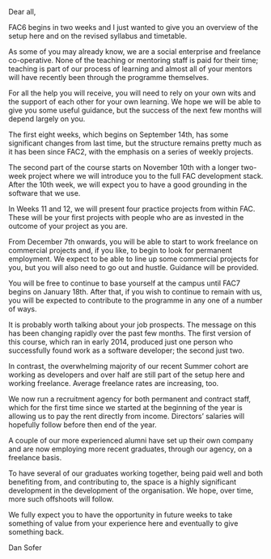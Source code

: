 Dear all,

FAC6 begins in two weeks and I just wanted to give you an overview of the setup here and on the revised syllabus and timetable.

As some of you may already know, we are a social enterprise and freelance co-operative. None of the teaching or mentoring staff is paid for their time; teaching is part of our process of learning and almost all of your mentors will have recently been through the programme themselves. 

For all the help you will receive, you will need to rely on your own wits and the support of each other for your own learning. We hope we will be able to give you some useful guidance, but the success of the next few months will depend largely on you.

The first eight weeks, which begins on September 14th, has some significant changes from last time, but the structure remains pretty much as it has been since FAC2, with the emphasis on a series of weekly projects.

The second part of the course starts on November 10th with a longer two-week project where we will introduce you to the full FAC development stack. After the 10th week, we will expect you to have a good grounding in the software that we use.

In Weeks 11 and 12, we will present four practice projects from within FAC. These will be your first projects with people who are as invested in the outcome of your project as you are.

From December 7th onwards, you will be able to start to work freelance on commercial projects and, if you like, to begin to look for permanent employment. We expect to be able to line up some commercial projects for you, but you will also need to go out and hustle. Guidance will be provided.

You will be free to continue to base yourself at the campus until FAC7 begins on January 18th. After that, if you wish to continue to remain with us, you will be expected to contribute to the programme in any one of a number of ways.

It is probably worth talking about your job prospects. The message on this has been changing rapidly over the past few months. The first version of this course, which ran in early 2014, produced just one person who successfully found work as a software developer; the second just two. 

In contrast, the overwhelming majority of our recent Summer cohort are working as developers and over half are still part of the setup here and working freelance. Average freelance rates are increasing, too.

We now run a recruitment agency for both permanent and contract staff, which for the first time since we started at the beginning of the year is allowing us to pay the rent directly from income. Directors’ salaries will hopefully follow before then end of the year.

A couple of our more experienced alumni have set up their own company and are now employing more recent graduates, through our agency, on a freelance basis. 

To have several of our graduates working together, being paid well and both benefiting from, and contributing to, the space is a highly significant development in the development of the organisation. We hope, over time, more such offshoots will follow.

We fully expect you to have the opportunity in future weeks to take something of value from your experience here and eventually to give something back.



Dan Sofer

